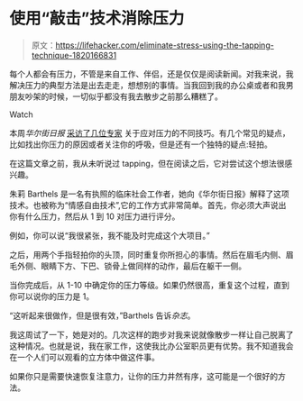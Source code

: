 # 使用“敲击”技术消除压力

> 原文：<https://lifehacker.com/eliminate-stress-using-the-tapping-technique-1820166831>

每个人都会有压力，不管是来自工作、伴侣，还是仅仅是阅读新闻。对我来说，我解决压力的典型方法是出去走走，想想别的事情。当我回到我的办公桌或者和我男朋友吵架的时候，一切似乎都没有我去散步之前那么糟糕了。

Watch

本周*华尔街日报* [采访了几位专家](https://www.wsj.com/articles/seven-ways-to-reduce-stress-in-anxious-times-1508776722?mod=fbads) 关于应对压力的不同技巧。有几个常见的疑点，比如找出你压力的原因或者关注你的呼吸，但是还有一个独特的疑点:轻拍。

在这篇文章之前，我从未听说过 tapping，但在阅读之后，它对尝试这个想法很感兴趣。

朱莉 Barthels 是一名有执照的临床社会工作者，她向《华尔街日报》解释了这项技术。也被称为“情感自由技术”,它的工作方式非常简单。首先，你必须大声说出你有什么压力，然后从 1 到 10 对压力进行评分。

例如，你可以说“我很紧张，我不能及时完成这个大项目。”

之后，用两个手指轻拍你的头顶，同时重复你所担心的事情。然后在眉毛内侧、眉毛外侧、眼睛下方、下巴、锁骨上做同样的动作，最后在躯干一侧。

当你完成后，从 1-10 中确定你的压力等级。如果仍然很高，重复这个过程，直到你可以说你的压力是 1。

“这听起来很做作，但是很有效，”Barthels 告诉*杂志*。

我这周试了一下，她是对的。几次这样的跑步对我来说就像散步一样让自己脱离了这种情况。也就是说，我在家工作，这使我比办公室职员更有优势。我不知道我会在一个人们可以观看的立方体中做这件事。

如果你只是需要快速恢复注意力，让你的压力井然有序，这可能是一个很好的方法。